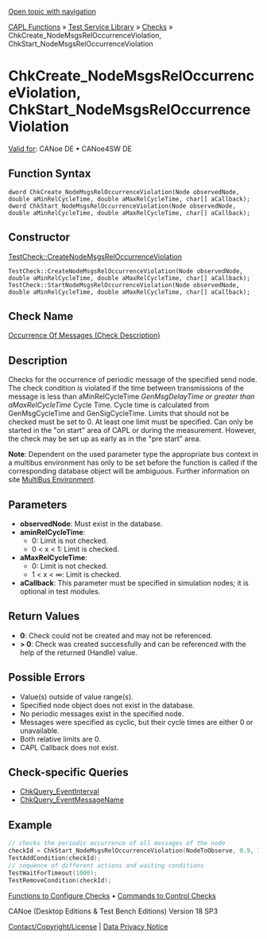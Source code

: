 [Open topic with navigation](../../../../../CANoeDEFamily.htm#Topics/CAPLFunctions/Test/Functions/CAPLfunctionChkCreateNodeMsgsRelOccurrenceViolation.md)

[CAPL Functions](../../CAPLfunctions.md) » [Test Service Library](../CAPLfunctionsTSLOverview.md) » [Checks](../CAPLfunctionsTSLCheckOverview.md) » ChkCreate_NodeMsgsRelOccurrenceViolation, ChkStart_NodeMsgsRelOccurrenceViolation

# ChkCreate_NodeMsgsRelOccurrenceViolation, ChkStart_NodeMsgsRelOccurrenceViolation

[Valid for](../../../Shared/FeatureAvailability.md): CANoe DE • CANoe4SW DE

## Function Syntax

```
dword ChkCreate_NodeMsgsRelOccurrenceViolation(Node observedNode, double aMinRelCycleTime, double aMaxRelCycleTime, char[] aCallback);
dword ChkStart_NodeMsgsRelOccurrenceViolation(Node observedNode, double aMinRelCycleTime, double aMaxRelCycleTime, char[] aCallback);
```

## Constructor

[TestCheck::CreateNodeMsgsRelOccurrenceViolation](../../../Shared/CAPL/General/ClassesAndObjects.md)

```
TestCheck::CreateNodeMsgsRelOccurrenceViolation(Node observedNode, double aMinRelCycleTime, double aMaxRelCycleTime, char[] aCallback);
TestCheck::StartNodeMsgsRelOccurrenceViolation(Node observedNode, double aMinRelCycleTime, double aMaxRelCycleTime, char[] aCallback);
```

## Check Name

[Occurrence Of Messages (Check Description)](../../../TestCommands/CheckDescriptions/CDOccurrenceOfMessages.md)

## Description

Checks for the occurrence of periodic message of the specified send node. The check condition is violated if the time between transmissions of the message is less than aMinRelCycleTime *GenMsgDelayTime or greater than aMaxRelCycleTime* Cycle Time. Cycle time is calculated from GenMsgCycleTime and GenSigCycleTime. Limits that should not be checked must be set to 0. At least one limit must be specified. Can only be started in the "on start" area of CAPL or during the measurement. However, the check may be set up as early as in the "pre start" area.

**Note**: Dependent on the used parameter type the appropriate bus context in a multibus environment has only to be set before the function is called if the corresponding database object will be ambiguous. Further information on site [MultiBus Environment](../../../Shared/CAPL/General/TestMultiBusEnvironment.md).

## Parameters

- **observedNode**: Must exist in the database.
- **aminRelCycleTime**:
  - 0: Limit is not checked.
  - 0 < x < 1: Limit is checked.
- **aMaxRelCycleTime**:
  - 0: Limit is not checked.
  - 1 < x < ∞: Limit is checked.
- **aCallback**: This parameter must be specified in simulation nodes; it is optional in test modules.

## Return Values

- **0**: Check could not be created and may not be referenced.
- **> 0**: Check was created successfully and can be referenced with the help of the returned (Handle) value.

## Possible Errors

- Value(s) outside of value range(s).
- Specified node object does not exist in the database.
- No periodic messages exist in the specified node.
- Messages were specified as cyclic, but their cycle times are either 0 or unavailable.
- Both relative limits are 0.
- CAPL Callback does not exist.

## Check-specific Queries

- [ChkQuery_EventInterval](CAPLfunctionChkQueryEventInterval.md)
- [ChkQuery_EventMessageName](CAPLfunctionChkQueryEventMessageName.md)

## Example

```cpp
// checks the periodic occurrence of all messages of the node
checkId = ChkStart_NodeMsgsRelOccurrenceViolation(NodeToObserve, 0.9, 1.1);
TestAddCondition(checkId);
// sequence of different actions and waiting conditions
TestWaitForTimeout(1000);
TestRemoveCondition(checkId);
```

[Functions to Configure Checks](../CAPLfunctionsTSLConfigurationFunctions.md) • [Commands to Control Checks](../CAPLfunctionsTSLCheckControlCommands.md)

CANoe (Desktop Editions & Test Bench Editions) Version 18 SP3

[Contact/Copyright/License](../../../Shared/ContactCopyrightLicense.md) | [Data Privacy Notice](https://www.vector.com/int/en/company/get-info/privacy-policy/)
